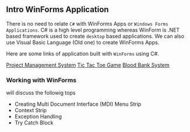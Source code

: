 ## Intro WinForms Application
 There is no need to relate `C#` with WinForms Apps or `Windows Forms Applications`. C# is a high level programming whereas WinForm is .NET based framework used to create `desktop` based applications. We can also use Visual Basic Language (Old one) to create WinForms Apps.
  
 Here are some links of application built with `WinForms` using C#.

 [Project Management System](https://github.com/mudassar045/PMS)
 [Tic Tac Toe Game](https://github.com/mudassar045/Desktop-Programs/tree/ttt_game)
 [Blood Bank System](https://github.com/mudassar045/Desktop-Programs)

 ### Working with WinForms

 will discuss the followig tops

- Creating Multi Document Interface (MDI) Menu Strip
- Context Strip
- Exception Handling
- Try Catch Block